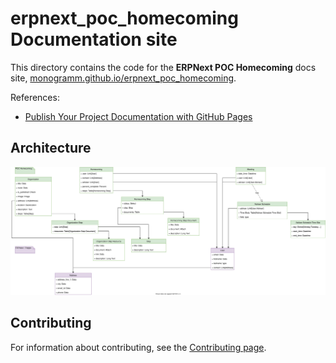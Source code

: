 # **erpnext_poc_homecoming** Documentation site

This directory contains the code for the **ERPNext POC Homecoming** docs site, [monogramm.github.io/erpnext_poc_homecoming](https://monogramm.github.io/erpnext_poc_homecoming).

References:

-   [Publish Your Project Documentation with GitHub Pages](https://github.blog/2016-08-22-publish-your-project-documentation-with-github-pages/)

## Architecture

![Architecture](architecture.svg)

## Contributing

For information about contributing, see the [Contributing page](https://github.com/Monogramm/erpnext_poc_homecoming/blob/master/CONTRIBUTING.md).
